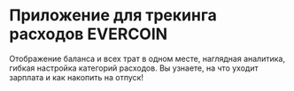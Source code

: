 # Приложение для трекинга расходов EVERCOIN
Отображение баланса и всех трат в одном месте, наглядная аналитика, гибкая настройка категорий расходов. Вы узнаете, на что уходит зарплата и как накопить на отпуск!
